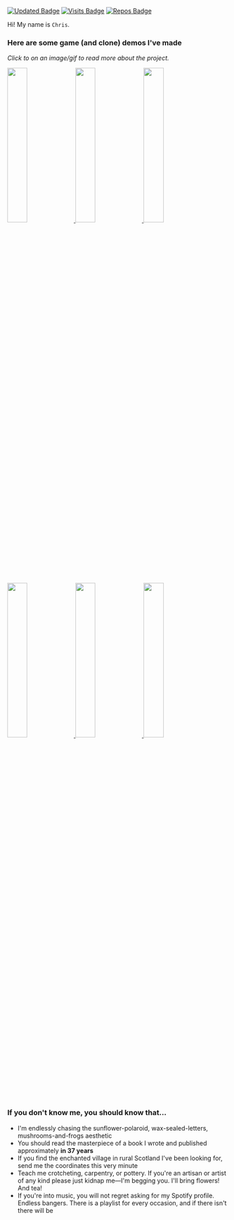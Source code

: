 [![Updated Badge](https://badges.pufler.dev/updated/chrisilly/chrisilly)](https://badges.pufler.dev) [![Visits Badge](https://badges.pufler.dev/visits/chrisilly/badge-it)](https://badges.pufler.dev) [![Repos Badge](https://badges.pufler.dev/repos/chrisilly)](https://badges.pufler.dev) <!-- Badges taken from https://pufler.dev/badge-it/ -->

Hi! My name is `Chris`.
### Here are some game (and clone) demos I've made
_Click to on an image/gif to read more about the project._

<a href="https://github.com/chrisilly/TowerDefence/blob/main/README.md">
<img src="https://github.com/chrisilly/TowerDefence/assets/103900975/c7b39c6d-c6e2-4438-9855-2bd17d41a91b" width="30%"></img> </a>
<a href="https://github.com/chrisilly/DonkeyKongClone/blob/master/README.md">
<img src="https://github.com/chrisilly/DonkeyKongClone/assets/103900975/fb3ebad1-6157-4793-bf33-7f1371593e7c" width="30%"></img> </a>
<a href="https://github.com/chrisilly/Platformer/blob/main/README.md">
<img src="https://github.com/chrisilly/Platformer/assets/103900975/b1ffb362-b1f2-4022-b4b6-c4e17943701b" width="30%"></img> </a>
<a href="https://github.com/chrisilly/ProjectBorderland/blob/main/README.md">
<img src="https://github.com/chrisilly/chrisilly/assets/103900975/7f3754b4-d118-4d07-8222-d41d6f153b49" width="30%"></img> </a>
<a href="https://github.com/chrisilly/PacMan/blob/master/README.md">
<img src="https://github.com/chrisilly/PacMan/assets/103900975/58f40b98-d67e-49c2-8d2e-33896a5e20d1" width="30%"></img> </a>
<a href="https://github.com/chrisilly/WhackaMole/blob/master/README.md">
<img src="https://github.com/chrisilly/WhackaMole/assets/103900975/78e3b8ac-3adb-4478-8b58-808b2b5e9d91" width="30%"></img> </a>

<!--
[![ the Tower-Defence_Gameplay](https://github.com/chrisilly/TowerDefence/assets/103900975/c7b39c6d-c6e2-4438-9855-2bd17d41a91b)](https://github.com/chrisilly/TowerDefence/blob/main/README.md)
[![DonkeyKongClone_Gameplay](https://github.com/chrisilly/DonkeyKongClone/assets/103900975/fb3ebad1-6157-4793-bf33-7f1371593e7c)](https://github.com/chrisilly/DonkeyKongClone/blob/master/README.md)
[![Platformer-Gameplay](https://github.com/chrisilly/Platformer/assets/103900975/b1ffb362-b1f2-4022-b4b6-c4e17943701b)](https://github.com/chrisilly/Platformer/blob/main/README.md)
[![Player character stands on falling block in spiky cave](https://github.com/chrisilly/chrisilly/assets/103900975/7f3754b4-d118-4d07-8222-d41d6f153b49)](https://github.com/chrisilly/ProjectBorderland/blob/main/README.md)
[![Pacman-Gameplay-cropped](https://github.com/chrisilly/PacMan/assets/103900975/58f40b98-d67e-49c2-8d2e-33896a5e20d1)](https://github.com/chrisilly/PacMan/blob/master/README.md)
[![whackamole-gameplay2](https://github.com/chrisilly/WhackaMole/assets/103900975/78e3b8ac-3adb-4478-8b58-808b2b5e9d91)](https://github.com/chrisilly/WhackaMole/blob/master/README.md)
-->

### If you don't know me, you should know that...
- I'm endlessly chasing the sunflower-polaroid, wax-sealed-letters, mushrooms-and-frogs aesthetic
- You should read the masterpiece of a book I wrote and published approximately **in 37 years** <!-- this needs to be dynamic -->
- If you find the enchanted village in rural Scotland I've been looking for, send me the coordinates this very minute
- Teach me crotcheting, carpentry, or pottery. If you're an artisan or artist of any kind please just kidnap me—I'm begging you. I'll bring flowers! And tea!
- If you're into music, you will not regret asking for my Spotify profile. Endless bangers. There is a playlist for every occasion, and if there isn't there will be

